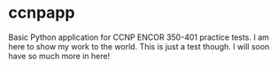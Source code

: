 # ccnpapp
Basic Python application for CCNP ENCOR 350-401 practice tests.
I am here to show my work to the world. This is just a test though. I will soon
have so much more in here!

